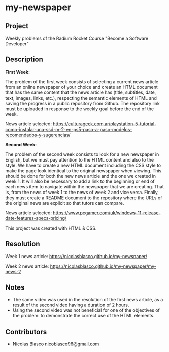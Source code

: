 # my-newspaper

## Project

Weekly problems of the Radium Rocket Course "Become a Software Developer"  

## Description

**First Week:** 

The problem of the first week consists of selecting a current news article from an online newspaper of your choice and create an HTML document that has the same content
that the news article has (title, subtitles, date, text, images, links, etc.), respecting the semantic elements of HTML and saving the progress in a public repository
from Github. The repository link must be uploaded in response to the weekly goal before the end of the week.

News article selected: https://culturageek.com.ar/playstation-5-tutorial-como-instalar-una-ssd-m-2-en-ps5-paso-a-paso-modelos-recomendados-y-sugerencias/

**Second Week:** 

The problem of the second week consists to look for a new newspaper in English, but we must pay attention to the HTML content and also to the style. We have to create a new HTML document including the CSS style to make the page look identical to the original newspaper when viewing. This should be done for both the new news article and the one we created in week 1. It will also be necessary to add a link to the beginning or end of each news item to navigate within the newspaper that we are creating. That is, from the news of week 1 to the news of week 2 and vice versa.
Finally, they must create a README document to the repository where the URLs of the original news are explicit so that tutors can compare.

News article selected: https://www.pcgamer.com/uk/windows-11-release-date-features-specs-pricing/

This project was created with HTML & CSS. 

## Resolution 

Week 1 news article: https://nicolasblasco.github.io/my-newspaper/

Week 2 news article: https://nicolasblasco.github.io/my-newspaper/my-news-2

## Notes

- The same video was used in the resolution of the first news article, as a result of the second video having a duration of 2 hours.
- Using the second video was not beneficial for one of the objectives of the problem: to demonstrate the correct use of the HTML elements.

## Contributors

- Nicolas Blasco <nicoblasco96@gmail.com>






